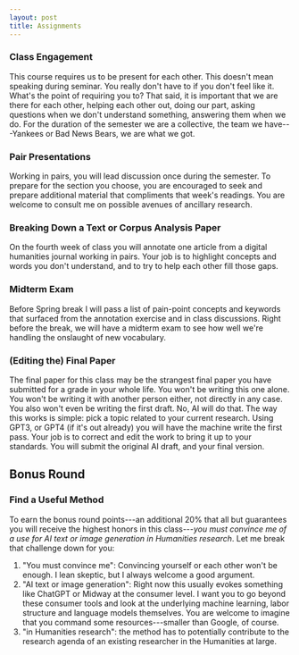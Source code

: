 ```yaml
---
layout: post
title: Assignments
---
```


### Class Engagement

This course requires us to be present for each other. This doesn't mean speaking during seminar. You really don't have to if you don't feel like it. What's the point of requiring you to? That said, it is important that we are there for each other, helping each other out, doing our part, asking questions when we don't understand something, answering them when we do. For the duration of the semester we are a collective, the team we have---Yankees or Bad News Bears, we are what we got.

### Pair Presentations

Working in pairs, you will lead discussion once during the semester. To prepare for the section you choose, you are encouraged to seek and prepare additional material that compliments that week's readings. You are welcome to consult me on possible avenues of ancillary research.

### Breaking Down a Text or Corpus Analysis Paper

On the fourth week of class you will annotate one article from a digital humanities journal working in pairs. Your job is to highlight concepts and words you don't understand, and to try to help each other fill those gaps.

### Midterm Exam

Before Spring break I will pass a list of pain-point concepts and keywords that surfaced from the annotation exercise and in class discussions. Right before the break, we will have a midterm exam to see how well we're handling the onslaught of new vocabulary. 


### (Editing the) Final Paper

The final paper for this class may be the strangest final paper you have submitted for a grade in your whole life. You won't be writing this one alone. You won't be writing it with another person either, not directly in any case. You also won't even be writing the first draft. No, AI will do that. The way this works is simple: pick a topic related to your current research. Using GPT3, or GPT4 (if it's out already) you will have the machine write the first pass. Your job is to correct and edit the work to bring it up to your standards. You will submit the original AI draft, and your final version.

## Bonus Round

### Find a Useful Method

To earn the bonus round points---an additional 20% that all but guarantees you will receive the highest honors in this class---*you must convince me of a use for AI text or image generation in Humanities research*. Let me break that challenge down for you:

1. "You must convince me": Convincing yourself or each other won't be enough. I lean skeptic, but I always welcome a good argument.
2. "AI text or image generation": Right now this usually evokes something like ChatGPT or Midway at the consumer level. I want you to go beyond these consumer tools and look at the underlying machine learning, labor structure and language models themselves. You are welcome to imagine that you command some resources---smaller than Google, of course.
3. "in Humanities research": the method has to potentially contribute to the research agenda of an existing researcher in the Humanities at large.




